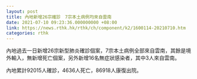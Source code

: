 ```yaml
---
layout: post
title: 內地新增26宗確診　7宗本土病例均來自雲南
date: 2021-07-10 09:23:36.000000000 +08:00
link: https://news.rthk.hk/rthk/ch/component/k2/1600114-20210710.htm
categories: rthk
---
```


內地過去一日新增26宗新型肺炎確診個案，7宗本土病例全部來自雲南，其餘是境外輸入，無新增死亡個案，另外新增16名無症狀感染者，其中3人來自雲南。

內地累計92015人確診，4636人死亡，86918人康復出院。
